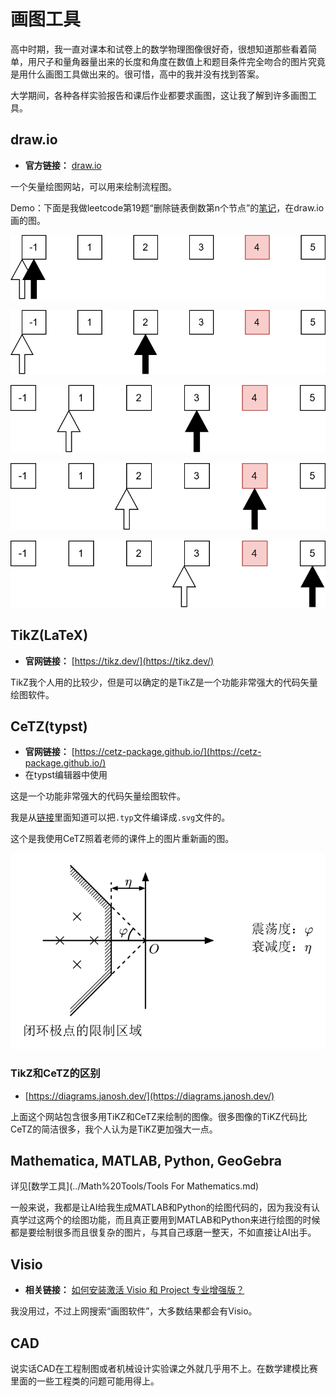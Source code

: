 # 画图工具

高中时期，我一直对课本和试卷上的数学物理图像很好奇，很想知道那些看着简单，用尺子和量角器量出来的长度和角度在数值上和题目条件完全吻合的图片究竟是用什么画图工具做出来的。很可惜，高中的我并没有找到答案。

大学期间，各种各样实验报告和课后作业都要求画图，这让我了解到许多画图工具。

## draw.io
- **官方链接：** [draw.io](draw.io)

一个矢量绘图网站，可以用来绘制流程图。

Demo：下面是我做leetcode第19题“删除链表倒数第n个节点”的[笔记](https://github.com/yigebande/Notes-Of-Algorithm/blob/main/2025%E5%B9%B47%E6%9C%8826%E6%97%A5%20%E9%93%BE%E8%A1%A82/%E5%88%A0%E9%99%A4%E5%80%92%E6%95%B0%E7%AC%ACn%E4%B8%AA%E8%8A%82%E7%82%B9.md)，在draw.io画的图。

![](images/initial.svg)

![](images/fastAhead.svg)

![](images/mov1.svg)

![](images/mov2.svg)

![](images/mov3.svg)

## TikZ(LaTeX)
- **官网链接：** [https://tikz.dev/](https://tikz.dev/)

TikZ我个人用的比较少，但是可以确定的是TikZ是一个功能非常强大的代码矢量绘图软件。

## CeTZ(typst)
- **官网链接：** [https://cetz-package.github.io/](https://cetz-package.github.io/)
- 在typst编辑器中使用

这是一个功能非常强大的代码矢量绘图软件。

我是从[链接](https://github.com/typst/typst/issues/2120)里面知道可以把`.typ`文件编译成`.svg`文件的。

这个是我使用CeTZ照着老师的课件上的图片重新画的图。

![](images/draw.svg)

### TikZ和CeTZ的区别
- [https://diagrams.janosh.dev/](https://diagrams.janosh.dev/)

上面这个网站包含很多用TiKZ和CeTZ来绘制的图像。很多图像的TiKZ代码比CeTZ的简洁很多，我个人认为是TiKZ更加强大一点。

## Mathematica, MATLAB, Python, GeoGebra
详见[数学工具](../Math%20Tools/Tools For Mathematics.md)

一般来说，我都是让AI给我生成MATLAB和Python的绘图代码的，因为我没有认真学过这两个的绘图功能，而且真正要用到MATLAB和Python来进行绘图的时候都是要绘制很多而且很复杂的图片，与其自己琢磨一整天，不如直接让AI出手。

## Visio
- **相关链接：** [如何安装激活 Visio 和 Project 专业增强版？](https://ms.sysu.edu.cn/visio-project)

我没用过，不过上网搜索“画图软件”，大多数结果都会有Visio。

## CAD
说实话CAD在工程制图或者机械设计实验课之外就几乎用不上。在数学建模比赛里面的一些工程类的问题可能用得上。